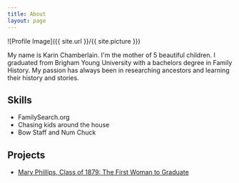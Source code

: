 ```yaml
---
title: About
layout: page
---
```

![Profile Image]({{ site.url }}/{{ site.picture }})

<p>My name is Karin Chamberlain.  I'm the mother of 5 beautiful children.  I graduated from Brigham Young University with a bachelors degree in Family History.  My passion has always been in researching ancestors and learning their history and stories.</p>

<h2>Skills</h2>

<ul class="skill-list">
	<li>FamilySearch.org</li>
	<li>Chasing kids around the house</li>
	<li>Bow Staff and Num Chuck</li>
</ul>

<h2>Projects</h2>

<ul>
	<li><a href="https://www.garrett.edu/sites/default/files/aware_pdfs/Aware%20-%20April%202018%20%28FW%29.pdf">Mary Phillips, Class of 1879: The First Woman to Graduate</a></li>
</ul>
